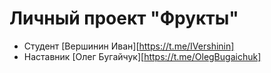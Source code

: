 # Личный проект "Фрукты"

* Студент [Вершинин Иван][https://t.me/IVershinin]
* Наставник [Олег Бугайчук][https://t.me/OlegBugaichuk]